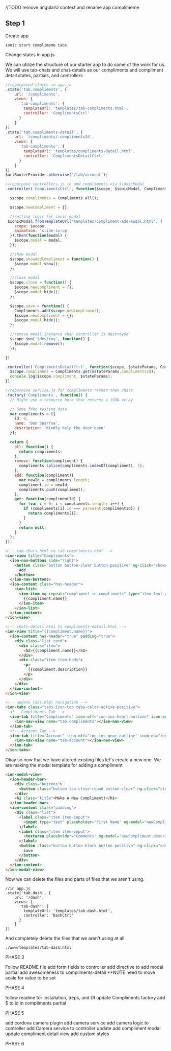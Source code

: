 //TODO remove angularU context and rename app complimeme

## Step 1

Create app

`ionic start complimeme tabs`

Change states in app.js

We can utilize the structure of our starter app to do some of the work for us.  We will use tab-chats and chat-details as our compliments and compliment detail states, partials, and controllers

```js
//repurposed states in app.js
.state('tab.compliments', {
	url: '/compliments',
	views: {
	  'tab-compliments': {
	    templateUrl: 'templates/tab-compliments.html',
	    controller: 'ComplimentsCtrl'
	  }
	}
})
.state('tab.compliments-detail', {
	url: '/compliments/:complimentsId',
	views: {
	  'tab-compliments': {
	    templateUrl: 'templates/compliments-detail.html',
	    controller: 'ComplimentsDetailCtrl'
	  }
	}
})
$urlRouterProvider.otherwise('/tab/account');

//repurpose controllers.js to add compliments via $ionicModal
.controller('ComplimentsCtrl', function($scope, $ionicModal, Compliments) {

  $scope.compliments = Compliments.all();

  $scope.newCompliment = {};

  //setting logic for ionic modal
 $ionicModal.fromTemplateUrl('templates/compliment-add-modal.html', {
    scope: $scope,
    animation: 'slide-in-up'
  }).then(function(modal) {
    $scope.modal = modal;
  });

  //show modal
  $scope.showAddCompliment = function() {
    $scope.modal.show();
  };

  //close modal
  $scope.close = function() {
    $scope.newCompliment = {};
    $scope.modal.hide();
  };

  $scope.save = function() {
    Compliments.add($scope.newCompliment);
    $scope.newCompliment = {};
    $scope.modal.hide();
  };

  //remove modal instance when controller is destroyed
  $scope.$on('$destroy', function() {
    $scope.modal.remove();
  });

})

.controller('ComplimentsDetailCtrl', function($scope, $stateParams, Compliments) {
  $scope.compliment = Compliments.get($stateParams.complimentsId);
  console.log($scope.compliment, $stateParams);
})

//repurpose service.js for compliments rather then chats
.factory('Compliments', function() {
  // Might use a resource here that returns a JSON array

  // Some fake testing data
  var compliments = [{
    id: 0,
    name: 'Ben Sparrow',
    description: 'Kindly help the door open'
  }];

  return {
    all: function() {
      return compliments;
    },
    remove: function(compliment) {
      compliments.splice(compliments.indexOf(compliment), 1);
    },
    add: function(compliment){
      var newId = compliments.length;
      compliment.id = newId;
      compliments.push(compliment);
    },
    get: function(complimentId) {
      for (var i = 0; i < compliments.length; i++) {
        if (compliments[i].id === parseInt(complimentId)) {
          return compliments[i];
        }
      }
      return null;
    }
  };
});
```

```html
<!-- tab-chats.html to tab-compliments.html -->
<ion-view title="Compliments">
  <ion-nav-buttons side="right">
    <button class="button button-clear button-positive" ng-click="showAddCompliment()">
      Add
    </button>
  </ion-nav-buttons>
  <ion-content class="has-header">
    <ion-list>
      <ion-item ng-repeat="compliment in compliments" type="item-text-wrap" href="#/tab/compliments/{{compliment.id}}">
        {{compliment.name}}
      </ion-item>
    </ion-list>
  </ion-content>
</ion-view>

<!-- chats-detail.html to compliments-detail.html -->
<ion-view title="{{compliment.name}}">
  <ion-content has-header="true" padding="true">
    <div class="list card">
      <div class="item">
        <h2>{{compliment.name}}</h2>
      </div>
      <div class="item item-body">
        <p>
          {{compliment.description}}
        </p>
      </div>
    </div>
  </ion-content>
</ion-view>

<!-- update tabs.html navigation -->
<ion-tabs class="tabs-icon-top tabs-color-active-positive">
  <!-- Compliments Tab -->
  <ion-tab title="Compliments" icon-off="ion-ios-heart-outline" icon-on="ion-ios-heart" href="#/tab/compliments">
    <ion-nav-view name="tab-compliments"></ion-nav-view>
  </ion-tab>
  <!-- Account Tab -->
  <ion-tab title="Account" icon-off="ion-ios-gear-outline" icon-on="ion-ios-gear" href="#/tab/account">
    <ion-nav-view name="tab-account"></ion-nav-view>
  </ion-tab>
</ion-tabs>
```

Okay so now that we have altered existing files let's create a new one.  We are making the modal template for adding a compliment

```html
<ion-modal-view>
  <ion-header-bar>
    <div class="buttons">
      <button class="button ion-close-round button-clear" ng-click="close()"></button>
    </div>
    <h1 class="title">Make A New Compliment!</h1>
  </ion-header-bar>
  <ion-content class="padding">
    <div class="list">
      <label class="item item-input">
        <input type="text" placeholder="First Name" ng-model="newCompliment.name">
      </label>
      <label class="item item-input">
        <textarea placeholder="Comments" ng-model="newCompliment.description"></textarea>
      </label>
      <button class="button button-block button-positive" ng-click="save()">
        save
      </button>
    </div>
  </ion-content>
</ion-modal-view>
```

Now we can delete the files and parts of files that we aren't using.

```
//in app.js
.state('tab.dash', {
	url: '/dash',
	views: {
	  'tab-dash': {
	    templateUrl: 'templates/tab-dash.html',
	    controller: 'DashCtrl'
	  }
	}
})
```

And completely delete the files that we aren't using at all

`./www/templates/tab-dash.html`


PHASE 3

Follow README file
add form fields to controller
add directive to add modal partial
add awesomeness to compliments-detail
**NOTE need to move scale for value to be set

PHASE 4

follow readme for installation, deps, and DI
update Compliments factory
add $ to id in compliments partial

PHASE 5

add cordova camera plugin
add camera service
add camera logic to controller
add Camera service to controller
update add compliment modal
update compliment detail view
add custom styles

PHASE 6


